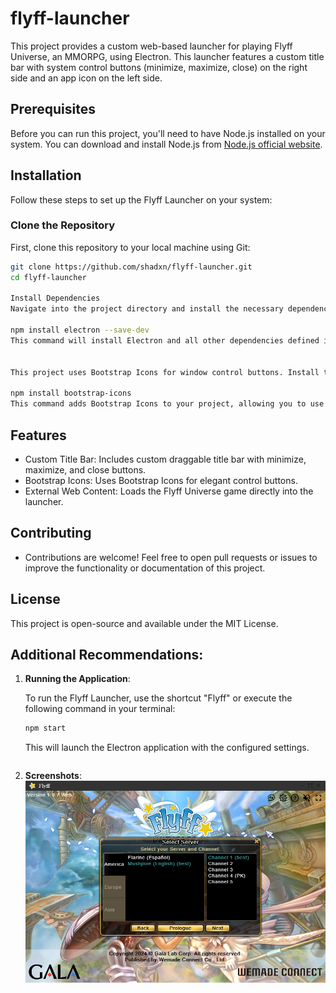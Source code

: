 # flyff-launcher
This project provides a custom web-based launcher for playing Flyff Universe, an MMORPG, using Electron. This launcher features a custom title bar with system control buttons (minimize, maximize, close) on the right side and an app icon on the left side.

## Prerequisites
Before you can run this project, you'll need to have Node.js installed on your system. You can download and install Node.js from [Node.js official website](https://nodejs.org/).

## Installation
Follow these steps to set up the Flyff Launcher on your system:

### Clone the Repository
First, clone this repository to your local machine using Git:

```bash
git clone https://github.com/shadxn/flyff-launcher.git
cd flyff-launcher

Install Dependencies
Navigate into the project directory and install the necessary dependencies:

npm install electron --save-dev
This command will install Electron and all other dependencies defined in package.json.


This project uses Bootstrap Icons for window control buttons. Install them via npm:

npm install bootstrap-icons
This command adds Bootstrap Icons to your project, allowing you to use the icons as part of your application's UI.
```

## Features
 - Custom Title Bar: Includes custom draggable title bar with minimize, maximize, and close buttons.
 - Bootstrap Icons: Uses Bootstrap Icons for elegant control buttons.
 - External Web Content: Loads the Flyff Universe game directly into the launcher.

## Contributing
 - Contributions are welcome! Feel free to open pull requests or issues to improve the functionality or documentation of this project.

## License
This project is open-source and available under the MIT License.


## Additional Recommendations:

1. **Running the Application**:

     To run the Flyff Launcher, use the shortcut "Flyff" or execute the following command in your terminal:

     ```bash
     npm start
     ```

     This will launch the Electron application with the configured settings.
     ```

2. **Screenshots**:
   ![alt text](image.png)
